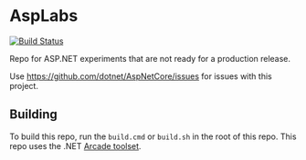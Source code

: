 AspLabs
=======

[![Build Status](https://dev.azure.com/dnceng/public/_apis/build/status/aspnet/AspLabs/AspLabs-ci?branchName=main)](https://dev.azure.com/dnceng/public/_build/latest?definitionId=256&branchName=main)

Repo for ASP.NET experiments that are not ready for a production release.

Use https://github.com/dotnet/AspNetCore/issues for issues with this project.

## Building

To build this repo, run the `build.cmd` or `build.sh` in the root of this repo. This repo uses the .NET [Arcade toolset](https://github.com/dotnet/arcade).
